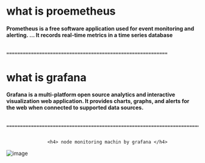 <h1> what is proemetheus </h1>

<h4> Prometheus is a free software application used for event monitoring and alerting. ... It records real-time metrics in a time series database </h4> 

                            ===========================================================
   
 <h1> what is grafana </h1>
 <h4> Grafana is a multi-platform open source analytics and interactive visualization web application. It provides charts, graphs, and alerts for the web when connected to supported data sources.  </h4>
 
                   =============================================================================
                   
                   
                   <h4> node monitoring machin by grafana </h4>
                   
                   
![image](https://user-images.githubusercontent.com/95745159/199168096-816cb267-7e36-4053-9f47-e81fc49bda60.png)
